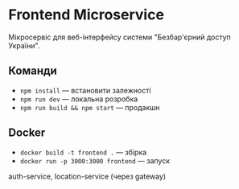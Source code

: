 # Frontend Microservice

Мікросервіс для веб-інтерфейсу системи "Безбар'єрний доступ України".

## Команди

- `npm install` — встановити залежності
- `npm run dev` — локальна розробка
- `npm run build && npm start` — продакшн

## Docker

- `docker build -t frontend .` — збірка
- `docker run -p 3000:3000 frontend` — запуск

auth-service, location-service (через gateway)
